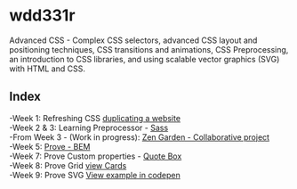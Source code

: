 # wdd331r
Advanced CSS -
Complex CSS selectors, advanced CSS layout and positioning techniques, CSS transitions and animations, CSS Preprocessing, an introduction to CSS libraries, and using scalable vector graphics (SVG) with HTML and CSS.

## Index
-Week 1: Refreshing CSS [duplicating a website](https://bykarol.github.io/wdd331r/week1/week1.html)  
-Week 2 & 3: Learning Preprocessor - [Sass](https://bykarol.github.io/wdd331r/week3/sassProject/scss-demo.html)  
-From Week 3 - (Work in progress): [Zen Garden - Collaborative project](https://github.com/pnyamuda/Zen-Garden)  
-Week 5: [Prove - BEM](https://bykarol.github.io/wdd331r/week5/index.html)  
-Week 7: Prove Custom properties - [Quote Box](https://bykarol.github.io/wdd331r/week7/index.html)  
-Week 8: Prove Grid [view Cards](https://bykarol.github.io/wdd331r/Week8/index.html)  
-Week 9: Prove SVG [View example in codepen](https://codepen.io/bykarol/pen/wvmMPRL)  

